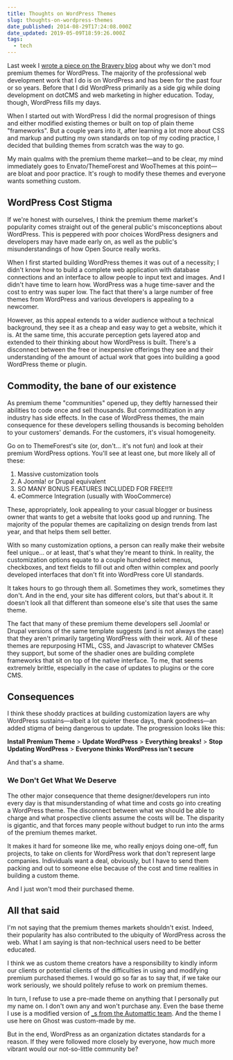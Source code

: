 ```yaml
---
title: Thoughts on WordPress Themes
slug: thoughts-on-wordpress-themes
date_published: 2014-08-29T17:24:08.000Z
date_updated: 2019-05-09T18:59:26.000Z
tags:
  - tech
---
```


Last week I [wrote a piece on the Bravery blog](http://braverymedia.co/wordpress-themes/?jgco) about why we don't mod premium themes for WordPress. The majority of the professional web development work that I do is on WordPress and has been for the past four or so years. Before that I did WordPress primarily as a side gig while doing development on dotCMS and web marketing in higher education. Today, though, WordPress fills my days.

When I started out with WordPress I did the normal progresison of things and either modified existing themes or built on top of plain theme "frameworks". But a couple years into it, after learning a lot more about CSS and markup and putting my own standards on top of my coding practice, I decided that building themes from scratch was the way to go.

My main qualms with the premium theme market—and to be clear, my mind immediately goes to Envato/ThemeForest and WooThemes at this point—are bloat and poor practice. It's rough to modify these themes and everyone wants something custom.

## WordPress Cost Stigma

If we're honest with ourselves, I think the premium theme market's popularity comes straight out of the general public's misconceptions about WordPress. This is peppered with poor choices WordPress designers and developers may have made early on, as well as the public's misunderstandings of how Open Source really works.

When I first started building WordPress themes it was out of a necessity; I didn't know how to build a complete web application with database connections and an interface to allow people to input text and images. And I didn't have time to learn how. WordPress was a huge time-saver and the cost to entry was super low. The fact that there's a large number of free themes from WordPress and various developers is appealing to a newcomer.

However, as this appeal extends to a wider audience without a technical background, they see it as a cheap and easy way to get a website, which it is. At the same time, this accurate perception gets layered atop and extended to their thinking about how WordPress is built. There's a disconnect between the free or inexpensive offerings they see and their understanding of the amount of actual work that goes into building a good WordPress theme or plugin.

## Commodity, the bane of our existence

As premium theme "communities" opened up, they deftly harnessed their abilities to code once and sell thousands. But commoditization in any industry has side effects. In the case of WordPress themes, the main consequence for these developers selling thousands is becoming beholden to your customers' demands. For the customers, it's visual homogeneity.

Go on to ThemeForest's site (or, don't... it's not fun) and look at their premium WordPress options. You'll see at least one, but  more likely all of these:

1. Massive customization tools
2. A Joomla! or Drupal equivalent
3. SO MANY BONUS FEATURES INCLUDED FOR FREE!!1!
4. eCommerce Integration (usually with WooCommerce)

These, appropriately, look appealing to your casual blogger or business owner that wants to get a website that looks good up and running. The majority of the popular themes are capitalizing on design trends from last year, and that helps them sell better.

With so many customization options, a person can really make their website feel unique... or at least, that's what they're meant to think. In reality, the customization options equate to a couple hundred select menus, checkboxes, and text fields to fill out and often within complex and poorly developed interfaces that don't fit into WordPress core UI standards.

It takes hours to go through them all. Sometimes they work, sometimes they don't. And in the end, your site has different colors, but that's about it. It doesn't look all that different than someone else's site that uses the same theme.

The fact that many of these premium theme developers sell Joomla! or Drupal versions of the same template suggests (and is not always the case) that they aren't primarily targeting WordPress with their work. All of these themes are repurposing HTML, CSS, and Javascript to whatever CMSes they support, but some of the shadier ones are building complete frameworks that sit on top of the native interface. To me, that seems extremely brittle, especially in the case of updates to plugins or the core CMS.

## Consequences

I think these shoddy practices at building customization layers are why WordPress sustains—albeit a lot quieter these days, thank goodness—an added stigma of being dangerous to update. The progression looks like this:

**Install Premium Theme** > **Update WordPress** > **Everything breaks!** > **Stop Updating WordPress** > **Everyone thinks WordPress isn't secure**

And that's a shame.

### We Don't Get What We Deserve

The other major consequence that theme designer/developers run into every day is that misunderstanding of what time and costs go into creating a WordPress theme. The disconnect between what we should be able to charge and what prospective clients assume the costs will be. The disparity is gigantic, and that forces many people without budget to run into the arms of the premium themes market.

It makes it hard for someone like me, who really enjoys doing one-off, fun projects, to take on clients for WordPress work that don't represent large companies. Individuals want a deal, obviously, but I have to send them packing and out to someone else because of the cost and time realities in building a custom theme.

And I just won't mod their purchased theme.

## All that said

I'm not saying that the premium themes markets shouldn't exist. Indeed, their popularity has also contributed to the ubiquity of WordPress across the web. What I am saying is that non-technical users need to be better educated.

I think we as custom theme creators have a responsibility to kindly inform our clients or potential clients of the difficulties in using and modifying premium purchased themes. I would go so far as to say that, if we take our work seriously, we should politely refuse to work on premium themes.

In turn, I refuse to use a pre-made theme on anything that I personally put my name on. I don't own any and won't purchase any. Even the base theme I use is a modified version of [_s from the Automattic team](http://underscores.me). And the theme I use here on Ghost was custom-made by me.

But in the end, WordPress as an organization dictates standards for a reason. If they were followed more closely by everyone, how much more vibrant would our not-so-little community be?
